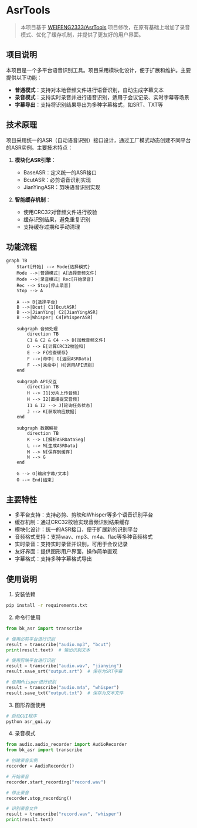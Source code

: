 # AsrTools

> 本项目基于 [WEIFENG2333/AsrTools](https://github.com/WEIFENG2333/AsrTools) 项目修改，在原有基础上增加了录音模式、优化了缓存机制，并提供了更友好的用户界面。

## 项目说明

本项目是一个多平台语音识别工具。项目采用模块化设计，便于扩展和维护。主要提供以下功能：

- **普通模式**：支持对本地音频文件进行语音识别，自动生成字幕文本
- **录音模式**：支持实时录音并进行语音识别，适用于会议记录、实时字幕等场景
- **字幕导出**：支持将识别结果导出为多种字幕格式，如SRT、TXT等

## 技术原理

项目采用统一的ASR（自动语音识别）接口设计，通过工厂模式动态创建不同平台的ASR实例。主要技术特点：

1. **模块化ASR引擎**：
   - BaseASR：定义统一的ASR接口
   - BcutASR：必剪语音识别实现
   - JianYingASR：剪映语音识别实现

2. **智能缓存机制**：
   - 使用CRC32对音频文件进行校验
   - 缓存识别结果，避免重复识别
   - 支持缓存过期和手动清理

## 功能流程

```mermaid
graph TB
    Start[开始] --> Mode{选择模式}
    Mode -->|普通模式| A[选择音频文件]
    Mode -->|录音模式| Rec[开始录音]
    Rec --> Stop[停止录音]
    Stop --> A

    A --> B{选择平台}
    B -->|Bcut| C1[BcutASR]
    B -->|JianYing| C2[JianYingASR]
    B -->|Whisper| C4[WhisperASR]

    subgraph 音频处理
        direction TB
        C1 & C2 & C4 --> D[加载音频文件]
        D --> E[计算CRC32校验和]
        E --> F{检查缓存}
        F -->|命中| G[返回ASRData]
        F -->|未命中| H[调用API识别]
    end

    subgraph API交互
        direction TB
        H --> I1[分片上传音频]
        H --> I2[直接提交音频]
        I1 & I2 --> J[轮询任务状态]
        J --> K[获取响应数据]
    end

    subgraph 数据解析
        direction TB
        K --> L[解析ASRDataSeg]
        L --> M[生成ASRData]
        M --> N[保存到缓存]
        N --> G
    end

    G --> O[输出字幕/文本]
    O --> End[结束]
```

## 主要特性

- 多平台支持：支持必剪、剪映和Whisper等多个语音识别平台
- 缓存机制：通过CRC32校验实现音频识别结果缓存
- 模块化设计：统一的ASR接口，便于扩展新的识别平台
- 音频格式支持：支持wav、mp3、m4a、flac等多种音频格式
- 实时录音：支持实时录音并识别，可用于会议记录
- 友好界面：提供图形用户界面，操作简单直观
- 字幕格式：支持多种字幕格式导出

## 使用说明

1. 安装依赖
```bash
pip install -r requirements.txt
```

2. 命令行使用
```python
from bk_asr import transcribe

# 使用必剪平台进行识别
result = transcribe("audio.mp3", "bcut")
print(result.text)  # 输出识别文本

# 使用剪映平台进行识别
result = transcribe("audio.wav", "jianying")
result.save_srt("output.srt")  # 保存为SRT字幕

# 使用Whisper进行识别
result = transcribe("audio.m4a", "whisper")
result.save_txt("output.txt")  # 保存为文本文件
```

3. 图形界面使用
```bash
# 启动GUI程序
python asr_gui.py
```

4. 录音模式
```python
from audio.audio_recorder import AudioRecorder
from bk_asr import transcribe

# 创建录音实例
recorder = AudioRecorder()

# 开始录音
recorder.start_recording("record.wav")

# 停止录音
recorder.stop_recording()

# 识别录音文件
result = transcribe("record.wav", "whisper")
print(result.text)
```